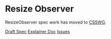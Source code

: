 # Resize Observer

ResizeObserver spec work has moved to [CSSWG](https://github.com/w3c/csswg-drafts/tree/master/resize-observer-1).

[Draft Spec](https://drafts.csswg.org/resize-observer-1/)
[Explainer Doc](https://github.com/w3c/csswg-drafts/blob/master/resize-observer-1/explainer.md)
[Issues](https://github.com/w3c/csswg-drafts/issues?utf8=%E2%9C%93&q=is%3Aissue+is%3Aopen+resize-observer)
